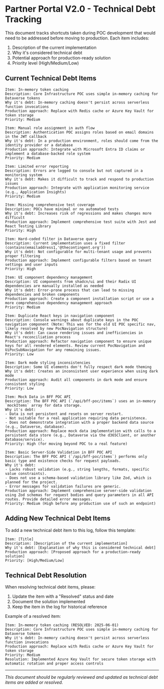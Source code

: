 # Partner Portal V2.0 - Technical Debt Tracking

This document tracks shortcuts taken during POC development that would need to be addressed before moving to production. Each item includes:

1. Description of the current implementation
2. Why it's considered technical debt
3. Potential approach for production-ready solution
4. Priority level (High/Medium/Low)

## Current Technical Debt Items

```
Item: In-memory token caching
Description: Core Infrastructure POC uses simple in-memory caching for Dataverse tokens
Why it's debt: In-memory caching doesn't persist across serverless function invocations
Production approach: Replace with Redis cache or Azure Key Vault for token storage
Priority: Medium
```

```
Item: Manual role assignment in auth flow
Description: Authentication POC assigns roles based on email domains in the JWT callback
Why it's debt: In a production environment, roles should come from the identity provider or a database
Production approach: Integrate with Microsoft Entra ID claims or implement a database-backed role system
Priority: Medium
```

```
Item: Limited error reporting
Description: Errors are logged to console but not captured in a monitoring system
Why it's debt: Makes it difficult to track and respond to production issues
Production approach: Integrate with application monitoring service (e.g., Application Insights)
Priority: Medium
```

```
Item: Missing comprehensive test coverage
Description: POCs have minimal or no automated tests
Why it's debt: Increases risk of regressions and makes changes more difficult
Production approach: Implement comprehensive test suite with Jest and React Testing Library
Priority: High
```

```
Item: Hard-coded filter in Dataverse query
Description: Current implementation uses a fixed filter (contains(emailaddress1,'@thecontingent.org'))
Why it's debt: Not configurable for multi-tenant usage and prevents proper filtering
Production approach: Implement configurable filters based on tenant settings and user inputs
Priority: High
```

```
Item: UI component dependency management
Description: UI components from shadcn/ui and their Radix UI dependencies are manually installed as needed
Why it's debt: Error-prone process that can lead to missing dependencies and broken components
Production approach: Create a component installation script or use a more comprehensive dependency management approach
Priority: Medium
```

```
Item: Duplicate React keys in navigation component
Description: Console warnings about duplicate keys in the POC navigation component (Note: This was for the old UI POC specific nav, likely resolved by new PocNavigation structure)
Why it's debt: Can cause rendering issues and inefficiencies in React's reconciliation process
Production approach: Refactor navigation component to ensure unique keys for all rendered elements. Review current PocNavigation and UiPocSubNavigation for any remaining issues.
Priority: Low
```

```
Item: Dark mode styling inconsistencies
Description: Some UI elements don't fully respect dark mode theming
Why it's debt: Creates an inconsistent user experience when using dark mode
Production approach: Audit all components in dark mode and ensure consistent styling
Priority: Low
```

```
Item: Mock Data in BFF POC API
Description: The BFF POC API (`/api/bff-poc/items`) uses an in-memory `mockItems` array for data storage.
Why it's debt: 
- Data is not persistent and resets on server restart.
- Not suitable for a real application requiring data persistence.
- Does not demonstrate integration with a proper backend data source (e.g., Dataverse, database).
Production approach: Replace mock data implementation with calls to a persistent data store (e.g., Dataverse via the d365Client, or another database/service).
Priority: High (for moving beyond POC to a real feature)
```

```
Item: Basic Server-Side Validation in BFF POC API
Description: The BFF POC API (`/api/bff-poc/items`) performs only basic type and existence checks for request payloads.
Why it's debt: 
- Lacks robust validation (e.g., string lengths, formats, specific value constraints).
- Does not use a schema-based validation library like Zod, which is planned for the project.
- Error messages for validation failures are generic.
Production approach: Implement comprehensive server-side validation using Zod schemas for request bodies and query parameters in all API routes. Provide detailed error messages.
Priority: Medium (High before any production use of such an endpoint)
```

## Adding New Technical Debt Items

To add a new technical debt item to this log, follow this template:

```
Item: [Title]
Description: [Description of the current implementation]
Why it's debt: [Explanation of why this is considered technical debt]
Production approach: [Proposed approach for a production-ready solution]
Priority: [High/Medium/Low]
```

## Technical Debt Resolution

When resolving technical debt items, please:

1. Update the item with a "Resolved" status and date
2. Document the solution implemented
3. Keep the item in the log for historical reference

Example of a resolved item:

```
Item: In-memory token caching (RESOLVED: 2025-06-01)
Description: Core Infrastructure POC uses simple in-memory caching for Dataverse tokens
Why it's debt: In-memory caching doesn't persist across serverless function invocations
Production approach: Replace with Redis cache or Azure Key Vault for token storage
Priority: Medium
Resolution: Implemented Azure Key Vault for secure token storage with automatic rotation and proper access controls
```

---

*This document should be regularly reviewed and updated as technical debt items are added or resolved.*
